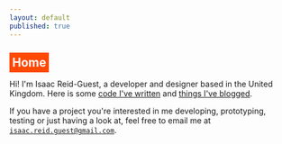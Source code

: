 ```yaml
---
layout: default
published: true
---
```


<h2><a id="title" href="#title" style="color: inherit; text-decoration: inherit; background-color: #fe4902; color:white; padding: 5px;">Home</a></h2>

Hi! I'm <span class="non-mobile-hide mobile-display-inline"> Isaac Reid-Guest,</span> a developer and designer based in the United Kingdom. Here is some [code I've written](/code) and [things I've blogged](/blog/).

If you have a project you're interested in me developing, prototyping, testing or just having a look at, feel free to email me at <a href="mailto:isaac.reid.guest@gmail.com">`isaac.reid.guest@gmail.com`</a>.

<!--If you want to pay me for a project I have worked on, or so I can make more, you can [pay me via PayPal](https://paypal.me/irg)? Any amount is appreciated.
-->
